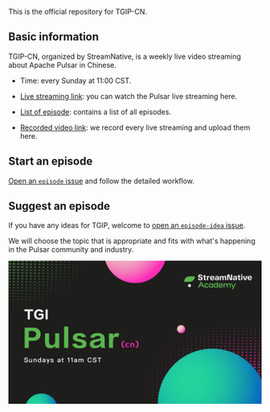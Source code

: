 This is the official repository for TGIP-CN.

## Basic information

TGIP-CN, organized by StreamNative, is a weekly live video streaming about Apache Pulsar in Chinese.

* Time: every Sunday at 11:00 CST.

* [Live streaming link](https://live.bilibili.com/21468418): you can watch the Pulsar live streaming here.

* [List of episode](playlist.md): contains a list of all episodes.

* [Recorded video link](https://space.bilibili.com/391380821/channel/detail?cid=98214): we record every live streaming and upload them here.

## Start an episode

[Open an `episode` issue](https://github.com/streamnative/tgip-cn/issues/new/choose) and follow the detailed workflow.

## Suggest an episode 

If you have any ideas for TGIP, welcome to [open an `episode-idea` issue](https://github.com/streamnative/tgip-cn/issues/new/choose).

We will choose the topic that is appropriate and fits with what's happening in the Pulsar community and industry.

![](image/cover.png)
